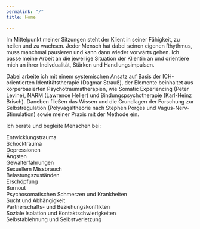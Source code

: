 ```yaml
---
permalink: "/"
title: Home

---
```

Im Mittelpunkt meiner Sitzungen steht der Klient in seiner Fähigkeit, zu heilen und zu wachsen. Jeder Mensch hat dabei seinen eigenen Rhythmus, muss manchmal pausieren und kann dann wieder vorwärts gehen. Ich passe meine Arbeit an die jeweilige Situation der Klientin an und orientiere mich an ihrer Indivdualität,  Stärken und Handlungsimpulsen.

Dabei arbeite ich mit einem systemischen Ansatz auf Basis der ICH-orientierten Identitätstherapie (Dagmar Strauß), der Elemente beinhaltet aus körperbasierten Psychotraumatherapien, wie Somatic Experiencing (Peter Levine), NARM (Lawrence Heller) und Bindungspsychotherapie (Karl-Heinz Brisch). Daneben fließen das Wissen und die Grundlagen der Forschung zur Selbstregulation (Polyvagaltheorie nach Stephen Porges und Vagus-Nerv-Stimulation) sowie meiner Praxis mit der Methode ein.

Ich berate und begleite Menschen bei:

Entwicklungstrauma   
Schocktrauma  
Depressionen   
Ängsten   
Gewalterfahrungen  
Sexuellem Missbrauch   
Belastungszuständen   
Erschöpfung  
Burnout   
Psychosomatischen Schmerzen und Krankheiten   
Sucht und Abhängigkeit   
Partnerschafts- und Beziehungskonflikten   
Soziale Isolation und Kontaktschwierigkeiten   
Selbstablehnung und Selbstverletzung